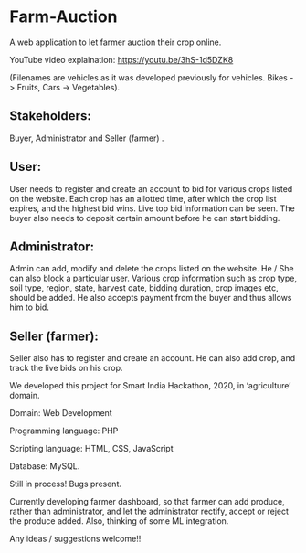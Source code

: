 # Farm-Auction
A web application to let farmer auction their crop online.

YouTube video explaination: https://youtu.be/3hS-1d5DZK8

(Filenames are vehicles as it was developed previously for vehicles. Bikes -> Fruits, Cars -> Vegetables).

## Stakeholders: 
Buyer, Administrator and Seller (farmer) .

## User: 
User needs to register and create an account to bid for various crops listed on the website. Each crop has an allotted
time, after which the crop list expires, and the highest bid wins. Live top bid information can be seen. The buyer also
needs to deposit certain amount before he can start bidding.
## Administrator:
Admin can add, modify and delete the crops listed on the website. He / She can also block a particular user.
Various crop information such as crop type, soil type, region, state, harvest date, bidding duration, crop images etc,
should be added. He also accepts payment from the buyer and thus allows him to bid.
## Seller (farmer):
Seller also has to register and create an account. He can also add crop, and track the live bids on his crop.

We developed this project for Smart India Hackathon, 2020, in ‘agriculture’ domain.

Domain: Web Development

Programming language: PHP

Scripting language: HTML, CSS, JavaScript

Database: MySQL.

Still in process! Bugs present.



Currently developing farmer dashboard, so that farmer can add produce, rather than administrator, and let the administrator rectify, accept or reject the produce added. Also, thinking of some ML integration.

Any ideas / suggestions welcome!!
